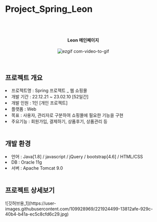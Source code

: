 # Project_Spring_Leon

<br><br>

<div align="center">
<h4> Leon 메인페이지 </h4>

![ezgif com-video-to-gif](https://user-images.githubusercontent.com/109928969/221394838-310a281f-5b5d-4718-9253-25bd72184c12.gif)

</div>

<br>
<h2>프로젝트 개요</h2>
<li>프로젝트명 : Spring 프로젝트 _ 웹 쇼핑몰</li>
<li>개발 기간 : 22.12.21 ~ 23.02.10 [52일간] </li>
<li>개발 인원 : 1인 [개인 프로젝트]</li>
<li>플랫폼 : Web </li>
<li>목표 : 사용자, 관리자로 구분하여 쇼핑몰에 필요한 기능을 구현 </li>
<li>주요기능 : 회원가입, 결제하기, 상품후기, 상품관리 등</li>
<br>

<h2>개발 환경</h2>
<li>언어 : Java[1.8] / javascript / jQuery / bootstrap[4.6] / HTML/CSS</li>
<li>DB : Oracle 11g </li>
<li>서버 : Apache Tomcat 9.0</li>
<br>

<h2>프로젝트 상세보기</h2>
![깃허브용_1](https://user-images.githubusercontent.com/109928969/221924499-13812afe-929c-40b4-b41a-ec5c8cfd6c29.jpg)


